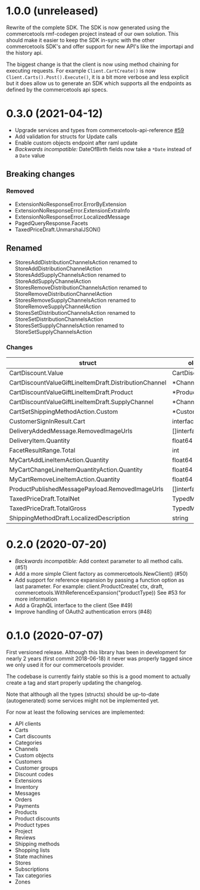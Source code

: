 1.0.0 (unreleased)
==================
Rewrite of the complete SDK. The SDK is now generated using the commercetools rmf-codegen 
project instead of our own solution. This should make it easier to keep the SDK in-sync 
with the other commercetools SDK's and offer support for new API's like the importapi 
and the history api.

The biggest change is that the client is now using method chaining for executing requests.
For example `Client.CartCreate()` is now `Client.Carts().Post().Execute()`, it is a bit 
more verbose and less explicit but it does allow us to generate an SDK which supports all
the endpoints as defined by the commercetools api specs.



0.3.0 (2021-04-12)
==================
 - Upgrade services and types from commercetools-api-reference [#59](https://github.com/labd/commercetools-go-sdk/pull/59)
 - Add validation for structs for Update calls
 - Enable custom objects endpoint after raml update
 - *Backwards incompatible:* DateOfBirth fields now take a `*Date` instead of a `Date` value

## Breaking changes

### Removed
 - ExtensionNoResponseError.ErrorByExtension
 - ExtensionNoResponseError.ExtensionExtraInfo
 - ExtensionNoResponseError.LocalizedMessage
 - PagedQueryResponse.Facets
 - TaxedPriceDraft.UnmarshalJSON()

## Renamed
 - StoresAddDistributionChannelsAction renamed to StoreAddDistributionChannelAction
 - StoresAddSupplyChannelsAction renamed to StoreAddSupplyChannelAction
 - StoresRemoveDistributionChannelsAction renamed to StoreRemoveDistributionChannelAction
 - StoresRemoveSupplyChannelsAction renamed to StoreRemoveSupplyChannelAction
 - StoresSetDistributionChannelsAction renamed to StoreSetDistributionChannelsAction
 - StoresSetSupplyChannelsAction renamed to StoreSetSupplyChannelsAction

### Changes

| struct                                                 | old type          | new type
|--------------------------------------------------------|-------------------|------------------------
| CartDiscount.Value                                     | CartDiscountValue | CartDiscountValueDraft
| CartDiscountValueGiftLineItemDraft.DistributionChannel | *ChannelReference | *ChannelResourceIdentifier
| CartDiscountValueGiftLineItemDraft.Product             | *ProductReference | *ProductResourceIdentifier
| CartDiscountValueGiftLineItemDraft.SupplyChannel       | *ChannelReference | *ChannelResourceIdentifier
| CartSetShippingMethodAction.Custom                     | *CustomFields     | *CustomFieldsDraft
| CustomerSignInResult.Cart                              | interface{}       | *Cart
| DeliveryAddedMessage.RemovedImageUrls                  | []interface{}     | []string
| DeliveryItem.Quantity                                  | float64           | int
| FacetResultRange.Total                                 | int               | float64
| MyCartAddLineItemAction.Quantity                       | float64           | int
| MyCartChangeLineItemQuantityAction.Quantity            | float64           | int
| MyCartRemoveLineItemAction.Quantity                    | float64           | int
| ProductPublishedMessagePayload.RemovedImageUrls        | []interface{}     | []string
| TaxedPriceDraft.TotalNet                               | TypedMoneyDraft   | *Money
| TaxedPriceDraft.TotalGross                             | TypedMoneyDraft   | *Money
| ShippingMethodDraft.LocalizedDescription               | string            | *LocalizedDescription

0.2.0 (2020-07-20)
==================
 - *Backwards incompatible:* Add context parameter to all method calls. (#51)
 - Add a more simple Client factory as commercetools.NewClient() (#50)
 - Add support for reference expansion by passing a function option as last
   parameter. For example:
      client.ProductCreate(
         ctx, draft, commercetools.WithReferenceExpansion("productType))
   See #53 for more information
 - Add a GraphQL interface to the client (See #49)
 - Improve handling of OAuth2 authentication errors (#48)


0.1.0 (2020-07-07)
==================
First versioned release. Although this library has been in development for
nearly 2 years (first commit 2018-06-18) it never was properly tagged since we
only used it for our commercetools provider.

The codebase is currently fairly stable so this is a good moment to actually
create a tag and start properly updating the changelog.

Note that although all the types (structs) should be up-to-date (autogenerated)
some services might not be implemented yet.

For now at least the following services are implemented:
   - API clients
   - Carts
   - Cart discounts
   - Categories
   - Channels
   - Custom objects
   - Customers
   - Customer groups
   - Discount codes
   - Extensions
   - Inventory
   - Messages
   - Orders
   - Payments
   - Products
   - Product discounts
   - Product types
   - Project
   - Reviews
   - Shipping methods
   - Shopping lists
   - State machines
   - Stores
   - Subscriptions
   - Tax categories
   - Zones
